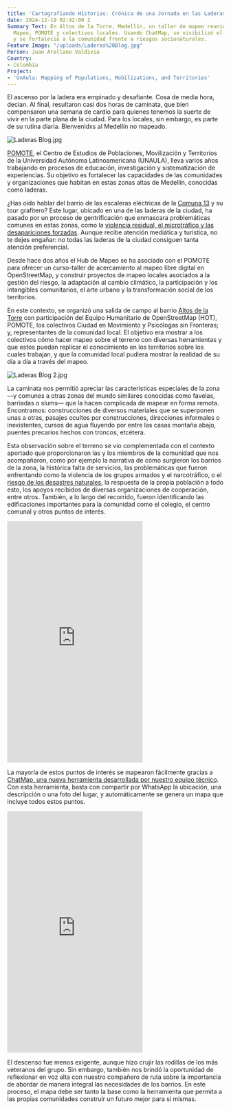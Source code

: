 ```yaml
---
title: 'Cartografiando Historias: Crónica de una Jornada en las Laderas de Medellín'
date: 2024-12-19 02:42:00 Z
Summary Text: En Altos de la Torre, Medellín, un taller de mapeo reunió al Hub de
  Mapeo, POMOTE y colectivos locales. Usando ChatMap, se visibilizó el territorio
  y se fortaleció a la comunidad frente a riesgos socionaturales.
Feature Image: "/uploads/Laderas%20Blog.jpg"
Person: Juan Arellano Valdivia
Country:
- Colombia
Project:
- 'UnAula: Mapping of Populations, Mobilizations, and Territories'
---
```


El ascenso por la ladera era empinado y desafiante. Cosa de media hora, decían. Al final, resultaron casi dos horas de caminata, que bien compensaron una semana de cardio para quienes tenemos la suerte de vivir en la parte plana de la ciudad. Para los locales, sin embargo, es parte de su rutina diaria. Bienvenidxs al Medellín no mapeado.

![Laderas Blog.jpg](/uploads/Laderas%20Blog.jpg)

[POMOTE](https://pomotecestudios.unaula.edu.co/), el Centro de Estudios de Poblaciones, Movilización y Territorios de la Universidad Autónoma Latinoamericana (UNAULA), lleva varios años trabajando en procesos de educación, investigación y sistematización de experiencias. Su objetivo es fortalecer las capacidades de las comunidades y organizaciones que habitan en estas zonas altas de Medellín, conocidas como laderas.

¿Has oído hablar del barrio de las escaleras eléctricas de la [Comuna 13](https://www.ngenespanol.com/el-mundo/arte-y-turismo-el-renacimiento-de-la-comuna-13-de-uno-de-los-lugares-mas-famosos-de-medellin/) y su tour grafitero? Este lugar, ubicado en una de las laderas de la ciudad, ha pasado por un proceso de gentrificación que enmascara problemáticas comunes en estas zonas, como la [violencia residual, el microtráfico y las desapariciones forzadas](https://www.infobae.com/colombia/2024/04/10/microtrafico-y-desaparicion-forzada-entre-las-problematicas-que-persisten-en-la-comuna-13-de-medellin-segun-informe/). Aunque recibe atención mediática y turística, no te dejes engañar: no todas las laderas de la ciudad consiguen tanta atención preferencial.

Desde hace dos años el Hub de Mapeo se ha asociado con el POMOTE para ofrecer un curso-taller de acercamiento al mapeo libre digital en OpenStreetMap, y construir proyectos de mapeo locales asociados a la gestión del riesgo, la adaptación al cambio climático, la participación y los intangibles comunitarios, el arte urbano y la transformación social de los territorios.

En este contexto, se organizó una salida de campo al barrio [Altos de la Torre](https://barriosenmedellin.wordpress.com/2013/02/27/altos-de-la-torre-un-barrio-por-todo-lo-alto/) con participación del Equipo Humanitario de OpenStreetMap (HOT), POMOTE, los colectivos Ciudad en Movimiento y Psicólogas sin Fronteras; y, representantes de la comunidad local. El objetivo era mostrar a los colectivos cómo hacer mapeo sobre el terreno con diversas herramientas y que estos puedan replicar el conocimiento en los territorios sobre los cuales trabajan, y que la comunidad local pudiera mostrar la realidad de su día a día a través del mapeo.

![Laderas Blog 2.jpg](/uploads/Laderas%20Blog%202.jpg)

La caminata nos permitió apreciar las características especiales de la zona —y comunes a otras zonas del mundo similares conocidas como favelas, barriadas o slums— que la hacen complicada de mapear en forma remota. Encontramos: construcciones de diversos materiales que se superponen unas a otras, pasajes ocultos por construcciones, direcciones informales o inexistentes, cursos de agua fluyendo por entre las casas montaña abajo, puentes precarios hechos con troncos, etcétera.

Esta observación sobre el terreno se vio complementada con el contexto aportado que proporcionaron las y los miembros de la comunidad que nos acompañaron, como por ejemplo la narrativa de cómo surgieron los barrios de la zona, la histórica falta de servicios, las problemáticas que fueron enfrentando como la violencia de los grupos armados y el narcotráfico, o el [riesgo de los desastres naturales](https://www.h13n.com/viviendas-colapsaron-causa-lluvias/153109/), la respuesta de la propia población a todo esto, los apoyos recibidos de diversas organizaciones de cooperación, entre otros. También, a lo largo del recorrido, fueron identificando las edificaciones importantes para la comunidad como el colegio, el centro comunal y otros puntos de interés.

<iframe width="315" height="560" \
src="https://www.youtube.com/embed/B6FZf9zSdAY" \
title="YouTube video player" frameborder="0" \
allow="accelerometer; autoplay; clipboard-write; encrypted-media;\
gyroscope; picture-in-picture;\
web-share"\
allowfullscreen></iframe>

La mayoría de estos puntos de interés se mapearon fácilmente gracias a [ChatMap, una nueva herramienta desarrollada por nuestro equipo técnico](https://www.hotosm.org/updates/mapeo-humanitario-con-whatsapp-presentando-chatmap/). Con esta herramienta, basta con compartir por WhatsApp la ubicación, una descripción o una foto del lugar, y automáticamente se genera un mapa que incluye todos estos puntos.

<iframe width="315" height="560" \
src="https://www.youtube.com/embed/ONzedlo0liI" \
title="YouTube video player" frameborder="0" \
allow="accelerometer; autoplay; clipboard-write; encrypted-media;\
gyroscope; picture-in-picture;\
web-share"\
allowfullscreen></iframe>

El descenso fue menos exigente, aunque hizo crujir las rodillas de los más veteranos del grupo. Sin embargo, también nos brindó la oportunidad de reflexionar en voz alta con nuestro compañero de ruta sobre la importancia de abordar de manera integral las necesidades de los barrios. En este proceso, el mapa debe ser tanto la base como la herramienta que permita a las propias comunidades construir un futuro mejor para sí mismas.